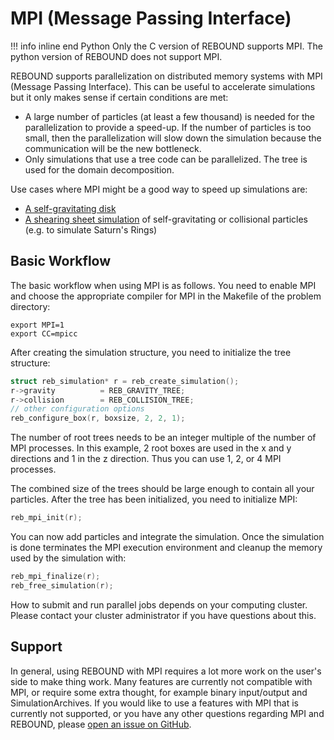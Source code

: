 # MPI (Message Passing Interface)

!!! info inline end Python
    Only the C version of REBOUND supports MPI. The python version of REBOUND does not support MPI.


REBOUND supports parallelization on distributed memory systems with MPI (Message Passing Interface). 
This can be useful to accelerate simulations but it only makes sense if certain conditions are met:

- A large number of particles (at least a few thousand) is needed for the parallelization to provide a speed-up. If the number of particles is too small, then the parallelization will slow down the simulation because the communication will be the new bottleneck. 
- Only simulations that use a tree code can be parallelized. The tree is used for the domain decomposition.


Use cases where MPI might be a good way to speed up simulations are:

- [A self-gravitating disk](c_examples/selfgravity_disc_mpi/)
- [A shearing sheet simulation](c_examples/shearing_sheet_mpi/) of self-gravitating or collisional particles (e.g. to simulate Saturn's Rings)

## Basic Workflow
The basic workflow when using MPI is as follows. You need to enable MPI and choose the appropriate compiler for MPI in the Makefile of the problem directory:

```
export MPI=1 
export CC=mpicc
```

After creating the simulation structure, you need to initialize the tree structure:

``` c
struct reb_simulation* r = reb_create_simulation();
r->gravity          = REB_GRAVITY_TREE;
r->collision        = REB_COLLISION_TREE;
// other configuration options
reb_configure_box(r, boxsize, 2, 2, 1);
```    

The number of root trees needs to be an integer multiple of the number of MPI processes.
In this example, 2 root boxes are used in the x and y directions and 1 in the z direction.
Thus you can use 1, 2, or 4 MPI processes.

The combined size of the trees should be large enough to contain all your particles.
After the tree has been initialized, you need to initialize MPI:

``` c
reb_mpi_init(r);
```

You can now add particles and integrate the simulation. 
Once the simulation is done terminates the MPI execution environment and cleanup the memory used by the simulation with:

``` c
reb_mpi_finalize(r);
reb_free_simulation(r);
```

How to submit and run parallel jobs depends on your computing cluster. Please contact your cluster administrator if you have questions about this.

## Support
In general, using REBOUND with MPI requires a lot more work on the user's side to make thing work. 
Many features are currently not compatible with MPI, or require some extra thought, for example binary input/output and SimulationArchives.
If you would like to use a features with MPI that is currently not supported, or you have any other questions regarding MPI and REBOUND, please [open an issue on GitHub](https://github.com/hannorein/rebound/issues).

